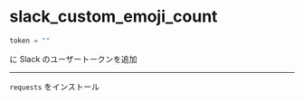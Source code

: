 # slack_custom_emoji_count

```python
token = ""
```

に Slack のユーザートークンを追加

---

`requests` をインストール
